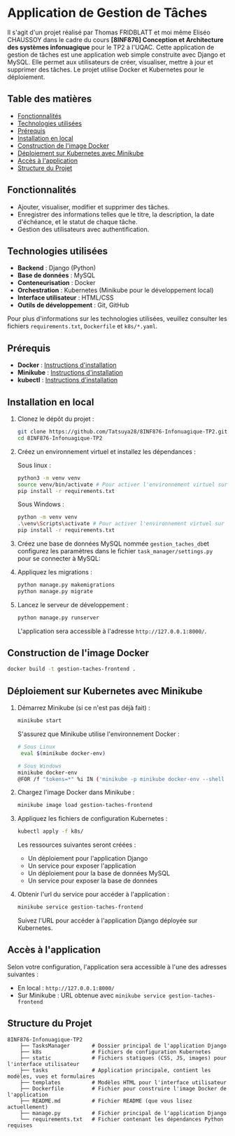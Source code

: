 # Application de Gestion de Tâches

Il s'agit d'un projet réalisé par Thomas FRIDBLATT et moi même Eliséo CHAUSSOY dans le cadre du cours **[8INF876] Conception et
Architecture des systèmes infonuagique** pour le TP2 à l'UQAC.
Cette application de gestion de tâches est une application web simple construite avec Django et MySQL.
Elle permet aux utilisateurs de créer, visualiser, mettre à jour et supprimer des tâches.
Le projet utilise Docker et Kubernetes pour le déploiement.

## Table des matières

- [Fonctionnalités](#fonctionnalités)
- [Technologies utilisées](#technologies-utilisées)
- [Prérequis](#prérequis)
- [Installation en local](#installation-en-local)
- [Construction de l'image Docker](#construction-de-limage-docker)
- [Déploiement sur Kubernetes avec Minikube](#déploiement-sur-kubernetes-avec-minikube)
- [Accès à l'application](#accès-à-lapplication)
- [Structure du Projet](#structure-du-projet)

## Fonctionnalités

- Ajouter, visualiser, modifier et supprimer des tâches.
- Enregistrer des informations telles que le titre, la description, la date d'échéance, et le statut de chaque tâche.
- Gestion des utilisateurs avec authentification.

## Technologies utilisées

- **Backend** : Django (Python)
- **Base de données** : MySQL
- **Conteneurisation** : Docker
- **Orchestration** : Kubernetes (Minikube pour le développement local)
- **Interface utilisateur** : HTML/CSS
- **Outils de développement** : Git, GitHub

Pour plus d'informations sur les technologies utilisées, veuillez consulter les fichiers `requirements.txt`,
`Dockerfile` et `k8s/*.yaml`.

## Prérequis

- **Docker** : [Instructions d'installation](https://docs.docker.com/get-started/get-docker/)
- **Minikube** : [Instructions d'installation](https://minikube.sigs.k8s.io/docs/start/)
- **kubectl** : [Instructions d'installation](https://kubernetes.io/docs/tasks/tools/)

## Installation en local

1. Clonez le dépôt du projet :
   ```bash
   git clone https://github.com/Tatsuya28/8INF876-Infonuagique-TP2.git
   cd 8INF876-Infonuagique-TP2
    ```

2. Créez un environnement virtuel et installez les dépendances :

   Sous linux :
   ```bash
   python3 -m venv venv
   source venv/bin/activate # Pour activer l'environnement virtuel sur Linux
   pip install -r requirements.txt
   ```
   Sous Windows :
   ```bash
   python -m venv venv
   .\venv\Scripts\activate # Pour activer l'environnement virtuel sur Windows
   pip install -r requirements.txt
    ```

3. Créez une base de données MySQL nommée `gestion_taches_db`et configurez les paramètres dans le fichier
   `task_manager/settings.py` pour se connecter à MySQL:

4. Appliquez les migrations :
   ```bash
   python manage.py makemigrations
   python manage.py migrate
   ```

5. Lancez le serveur de développement :
   ```bash
   python manage.py runserver
   ```
    L'application sera accessible à l'adresse `http://127.0.0.1:8000/`.

## Construction de l'image Docker

   ```bash
   docker build -t gestion-taches-frontend .
   ```

## Déploiement sur Kubernetes avec Minikube

1. Démarrez Minikube (si ce n'est pas déjà fait) :
   ```bash
   minikube start
   ```
   S'assurez que Minikube utilise l'environnement Docker :
   ```bash
   # Sous Linux
    eval $(minikube docker-env)
   ```
   ```bash
   # Sous Windows
   minikube docker-env
   @FOR /f "tokens=*" %i IN ('minikube -p minikube docker-env --shell cmd') DO @%i
    ```

2. Chargez l'image Docker dans Minikube :
   ```bash
   minikube image load gestion-taches-frontend
   ```

3. Appliquez les fichiers de configuration Kubernetes :
   ```bash
   kubectl apply -f k8s/
   ```
   Les ressources suivantes seront créées :
    - Un déploiement pour l'application Django
    - Un service pour exposer l'application
    - Un déploiement pour la base de données MySQL
    - Un service pour exposer la base de données

4. Obtenir l'url du service pour accéder à l'application :
   ```bash
   minikube service gestion-taches-frontend
   ```
   Suivez l'URL pour accéder à l'application Django déployée sur Kubernetes.

## Accès à l'application

Selon votre configuration, l'application sera accessible à l'une des adresses suivantes :
- En local : `http://127.0.0.1:8000/`
- Sur Minikube : URL obtenue avec `minikube service gestion-taches-frontend`

## Structure du Projet

```
8INF876-Infonuagique-TP2
    ├── TasksManager       # Dossier principal de l'application Django
    ├── k8s                # Fichiers de configuration Kubernetes
    ├── static             # Fichiers statiques (CSS, JS, images) pour l'interface utilisateur
    ├── tasks              # Application principale, contient les modèles, vues et formulaires
    ├── templates          # Modèles HTML pour l'interface utilisateur
    ├── Dockerfile         # Fichier pour construire l'image Docker de l'application
    ├── README.md          # Fichier README (que vous lisez actuellement)
    ├── manage.py          # Fichier principal de l'application Django
    └── requirements.txt   # Fichier contenant les dépendances Python requises
```
